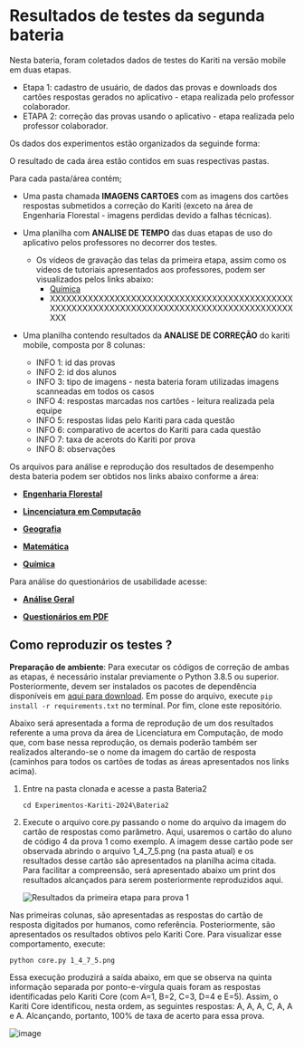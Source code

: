 # Resultados de testes da segunda bateria

Nesta bateria, foram coletados dados de testes do Kariti na versão mobile em duas etapas.
  * Etapa 1: cadastro de usuário, de dados das provas e downloads dos cartões respostas gerados no aplicativo - etapa realizada pelo professor colaborador.
  * ETAPA 2: correção das provas usando o aplicativo - etapa realizada pelo professor colaborador.

Os dados dos experimentos estão organizados da seguinde forma:

O resultado de cada área estão contidos em suas respectivas pastas.

Para cada pasta/área contém;
* Uma pasta chamada **IMAGENS CARTOES** com as imagens dos cartões respostas submetidos a correção do Kariti (exceto na área de Engenharia Florestal - imagens perdidas devido a falhas técnicas).

* Uma planilha com **ANALISE DE TEMPO** das duas etapas de uso do aplicativo pelos professores no decorrer dos testes.
   * Os vídeos de gravação das telas da primeira etapa, assim como os vídeos de tutoriais apresentados aos professores, podem ser visualizados pelos links abaixo:
     *  [Química](https://docs.google.com/document/d/1Da5ND0qAeUwXg5haQ5nSaWDUGtZiarU_nzpPA3CqOFo/edit?usp=sharing)
     *  XXXXXXXXXXXXXXXXXXXXXXXXXXXXXXXXXXXXXXXXXXXXXXXXXXXXXXXXXXXXXXXXXXXXXXXXXXXXXXXXXXXXXXXXXXXXX

* Uma planilha contendo resultados da **ANALISE DE CORREÇÃO** do kariti mobile, composta por 8 colunas:
  
  * INFO 1: id das provas                            
  * INFO 2: id dos alunos                            
  * INFO 3: tipo de imagens - nesta bateria foram utilizadas imagens scanneadas em todos os casos                         
  * INFO 4: respostas marcadas nos cartões - leitura realizada pela equipe           
  * INFO 5: respostas lidas pelo Kariti para cada questão
  * INFO 6: comparativo de acertos do Kariti para cada questão
  * INFO 7: taxa de acerots do Kariti por prova
  * INFO 8: observações

 Os arquivos para análise e reprodução dos resultados de desempenho desta bateria podem ser obtidos nos links abaixo conforme a área:
  
  * [**Engenharia Florestal**](https://drive.google.com/drive/folders/14uIozrXHh0BCOEHawuRp_c6qrZ4pbu7Q?usp=drive_link)
  
  * [**Lincenciatura em Computação**](https://drive.google.com/drive/folders/1l5dHVSxe7SEiiKj484sp95ijBvIIBZ0A?usp=drive_link)
  
  * [**Geografia**](https://drive.google.com/drive/folders/1sBXvPwhwC2b2NImfYKWcWyDsT0q2mqxS?usp=drive_link)
  
  * [**Matemática**](https://drive.google.com/drive/folders/1sOm6uM0J-JmPTe4DNyII7n9HcAxEYRby?usp=drive_link)
  
  * [**Química**](https://drive.google.com/drive/folders/1_WGwChqmGMq-wP0reLwYYpi-h15OvB5F?usp=drive_link)

Para análise do questionários de usabilidade acesse: 

  * [**Análise Geral**](https://docs.google.com/spreadsheets/d/1mEh-yzPsXIu1RUQJ5Xb0T9VTLs5ajxbj/edit?usp=drive_link&ouid=109582750218571513653&rtpof=true&sd=true)
    
  * [**Questionários em PDF**](https://drive.google.com/file/d/18oFe8FsUObIQHJtASptPAx4uvexFBck2/view?usp=drive_link)

## Como reproduzir os testes ?

**Preparação de ambiente**: Para executar os códigos de correção de ambas as etapas, é necessário instalar previamente o Python 3.8.5 ou superior. Posteriormente, devem ser instalados os pacotes de dependência disponíveis em [aqui para download](../requirements.txt). Em posse do arquivo, execute `pip install -r requirements.txt` no terminal. Por fim, clone este repositório.

Abaixo será apresentada a forma de reprodução de um dos resultados referente a uma prova da área de Licenciatura em Computação, de modo que, com base nessa reprodução, os demais poderão também ser realizados alterando-se o nome da imagem do cartão de resposta (caminhos para todos os cartões de todas as áreas apresentados nos links acima).

1. Entre na pasta clonada e acesse a pasta Bateria2

   ```
   cd Experimentos-Kariti-2024\Bateria2
   ```
   
2. Execute o arquivo core.py passando o nome do arquivo da imagem do cartão de respostas como parâmetro. Aqui, usaremos o cartão do aluno de código 4 da prova 1 como exemplo. A imagem desse cartão pode ser observada abrindo o arquivo 1_4_7_5.png (na pasta atual) e os resultados desse cartão são apresentados na planilha acima citada. Para facilitar a compreensão, será apresentado abaixo um print dos resultados alcançados para serem posteriormente reproduzidos aqui.

   ![Resultados da primeira etapa para prova 1](https://github.com/user-attachments/assets/0e861a92-011c-414e-97cb-d0ad73ec66bf)


Nas primeiras colunas, são apresentadas as respostas do cartão de resposta digitados por humanos, como referência. Posteriormente, são apresentados os resultados obtivos pelo Kariti Core. Para visualizar esse comportamento, execute:

```
python core.py 1_4_7_5.png
```
Essa execução produzirá a saída abaixo, em que se observa na quinta informação separada por ponto-e-vírgula quais foram as respostas identificadas pelo Kariti Core (com A=1, B=2, C=3, D=4 e E=5). Assim, o Kariti Core identificou, nesta ordem, as seguintes respostas: A, A, A, C, A, A e A. Alcançando, portanto, 100% de taxa de acerto para essa prova.

![image](https://github.com/user-attachments/assets/39de578b-2a55-40a8-aa0f-506797f9c2a7)
